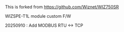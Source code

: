 This is forked from https://github.com/Wiznet/WIZ750SR

WIZSPE-T1L module custom F/W

20250910
: Add MODBUS RTU <-> TCP

